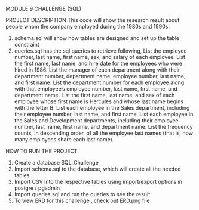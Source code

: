 
MODULE 9 CHALLENGE (SQL)

PROJECT DESCRIPTION
This code will show the research result about people whom the company employed during the 1980s and 1990s.

1. schema.sql will show how tables are designed and set up the table constraint
2. queries.sql has the sql queries to retrieve following,
    List the employee number, last name, first name, sex, and salary of each employee.
    List the first name, last name, and hire date for the employees who were hired in 1986.
    List the manager of each department along with their department number, department name, employee number, last name, and first name.
    List the department number for each employee along with that employee’s employee number, last name, first name, and department name.
    List the first name, last name, and sex of each employee whose first name is Hercules and whose last name begins with the letter B.
    List each employee in the Sales department, including their employee number, last name, and first name.
    List each employee in the Sales and Development departments, including their employee number, last name, first name, and department name.
    List the frequency counts, in descending order, of all the employee last names (that is, how many employees share each last name).

HOW TO RUN THE PROJECT:
1. Create a database SQL_Challenge
2. Import schema.sql to the database, which will create all the needed tables
3. Import CSV into the respective tables using import/export options in postgre / pgadmin
3. Import queries.sql and run the queries to see the result
4. To view ERD for this challenge , check out ERD.png file
